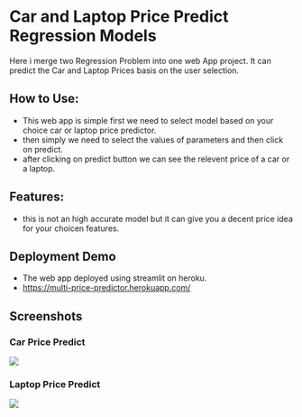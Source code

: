
# Car and Laptop Price Predict Regression Models
Here i merge two Regression Problem into one web App project. It can predict the Car and Laptop Prices basis on the user selection.
## How to Use:
- This web app is simple first we need to select model based on your choice car or laptop price predictor.
- then simply we need to select the values of parameters and then click on predict.
- after clicking on predict button we can see the relevent price of a car or a laptop.

## Features:
- this is not an high accurate model but it can give you a decent price idea for your choicen features.

  
## Deployment Demo
- The web app deployed using streamlit on heroku.
- https://multi-price-predictor.herokuapp.com/

  
## Screenshots
### Car Price Predict
![](images/you-picture.png)

### Laptop Price Predict
![](images/you-picture.png)
  